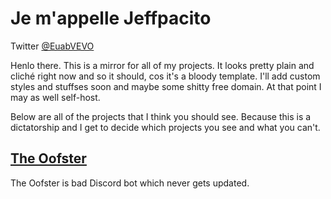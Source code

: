 # Je m'appelle Jeffpacito


Twitter [@EuabVEVO](https://twitter.com/EuabVEVO)

Henlo there. This is a mirror for all of my projects. It looks pretty plain and
cliché right now and so it should, cos it's a bloody template. I'll add custom
styles and stuffses soon and maybe some shitty free domain. At that point I may
as well self-host.

Below are all of the projects that I think you should see. Because this is a
dictatorship and I get to decide which projects you see and what you can't.

## [The Oofster](https://euab.github.io/the-oofster)
The Oofster is bad Discord bot which never gets updated.
